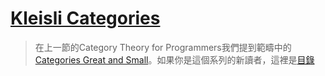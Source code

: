 # [Kleisli Categories](https://bartoszmilewski.com/2014/12/23/kleisli-categories/)

> 在上一節的Category Theory for Programmers我們提到範疇中的[Categories Great and Small](https://github.com/qwas368/articles/blob/master/Category%20Theory%20for%20Programmers/1.3%20Categories%20Great%20and%20Small.md)。如果你是這個系列的新讀者，這裡是[目錄](https://github.com/qwas368/articles/blob/master/Category%20Theory%20for%20Programmers/Table%20of%20Contents.md)
<!--stackedit_data:
eyJoaXN0b3J5IjpbMTcxMjI1MDUwMl19
-->